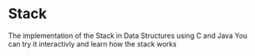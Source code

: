 # Stack
The implementation of the Stack in Data Structures using C and Java
You can try it interactivly and learn how the stack works
